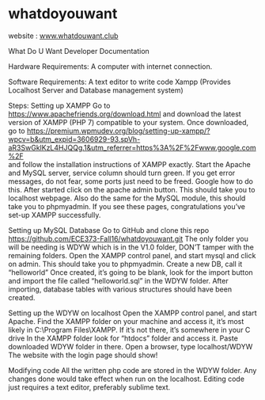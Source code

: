 # whatdoyouwant
website : www.whatdouwant.club


What Do U Want Developer Documentation


Hardware Requirements:
A computer with internet connection.


Software Requirements:
A text editor to write code
Xampp (Provides Localhost Server and Database management system)




Steps:
Setting up XAMPP
Go to https://www.apachefriends.org/download.html  and download the latest version of XAMPP (PHP 7) compatible to your system.
Once downloaded, go to https://premium.wpmudev.org/blog/setting-up-xampp/?wpcv=b&utm_expid=3606929-93.spVh-aR3SwGklKzL4HJQQg.1&utm_referrer=https%3A%2F%2Fwww.google.com%2F  
and follow the installation instructions of XAMPP exactly.
Start the Apache and MySQL server, service column should turn green. If you get error messages, do not fear, some ports just need to be freed. Google how to do this.
After started click on the apache admin button. This should take you to localhost webpage. Also do the same for the MySQL module, this should take you to phpmyadmin.
If you see these pages, congratulations you’ve set-up XAMPP successfully.


Setting up MySQL Database
Go to GitHub and clone this repo https://github.com/ECE373-Fall16/whatdoyouwant.git 
The only folder you will be needing is WDYW which is in the V1.0 folder, DON’T tamper with the remaining folders.
Open the XAMPP control panel, and start mysql and click on admin. This should take you to phpmyadmin. 
Create a new DB, call it “helloworld”
Once created, it’s going to be blank, look for the import button and import the file called “helloworld.sql” in the WDYW folder.
After importing, database tables with various structures should have been created.


Setting up the WDYW on localhost
Open the XAMPP control panel, and start Apache.
Find the XAMPP folder on your machine and access it, it’s most likely in C:\Program Files\XAMPP. If it’s not there, it’s somewhere in your C drive
In the XAMPP folder look for “htdocs” folder and access it.
Paste downloaded WDYW folder in there.
Open a browser, type localhost/WDYW
The website with the login page should show!


Modifying code
All the written php code are stored in the WDYW folder.
Any changes done would take effect when run on the localhost.
Editing code just requires a text editor, preferably sublime text.
